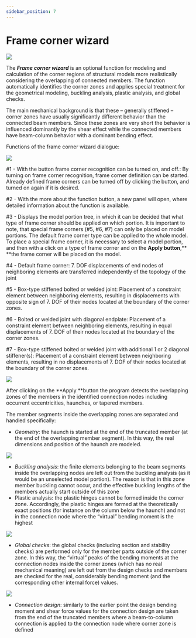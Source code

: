 ```yaml
---
sidebar_position: 7
---
```

# Frame corner wizard

[![](https://consteelsoftware.com/wp-content/uploads/2021/04/6-7-Frame-corner-wizard.png)](./img/wp-content-uploads-2021-04-6-7-Frame-corner-wizard.png)

<!-- /wp:image -->

<!-- wp:paragraph {"align":"justify"} -->

The **_Frame corner wizard_** is an optional function for modeling and calculation of the corner regions of structural models more realistically considering the overlapping of connected members. The function automatically identifies the corner zones and applies special treatment for the geometrical modeling, buckling analysis, plastic analysis, and global checks.

<!-- /wp:paragraph -->

<!-- wp:paragraph {"align":"justify"} -->

The main mechanical background is that these – generally stiffened – corner zones have usually significantly different behavior than the connected beam members. Since these zones are very short the behavior is influenced dominantly by the shear effect while the connected members have beam-column behavior with a dominant bending effect.

<!-- /wp:paragraph -->

<!-- wp:paragraph -->

Functions of the frame corner wizard dialogue:

<!-- /wp:paragraph -->

<!-- wp:image {"id":8831,"sizeSlug":"large","linkDestination":"media"} -->

[![](https://consteelsoftware.com/wp-content/uploads/2021/04/6-7-Frame-corner-wizard-dialogue.png)](./img/wp-content-uploads-2021-04-6-7-Frame-corner-wizard-dialogue.png)

<!-- /wp:image -->

<!-- wp:paragraph {"align":"justify"} -->

\#1 - With the button frame corner recognition can be turned on, and off.: By turning on frame corner recognition, frame corner definition can be started. Already defined frame corners can be turned off by clicking the button, and turned on again if it is desired.

<!-- /wp:paragraph -->

<!-- wp:paragraph {"align":"justify"} -->

\#2 - With the more about the function button, a new panel will open, where detailed information about the function is available.

<!-- /wp:paragraph -->

<!-- wp:paragraph {"align":"justify"} -->

\#3 - Displays the model portion tree, in which it can be decided that what type of frame corner should be applied on which portion. It is important to note, that special frame corners (#5, #6, #7) can only be placed on model portions. The default frame corner type can be applied to the whole model. To place a special frame corner, it is necessary to select a model portion, and then with a click on a type of frame corner and on the **Apply button**,\*\* \*\*the frame corner will be placed on the model.

<!-- /wp:paragraph -->

<!-- wp:paragraph -->

\#4 - Default frame corner: 7. DOF displacements of end nodes of neighboring elements are transferred independently of the topology of the joint

<!-- /wp:paragraph -->

<!-- wp:paragraph {"align":"justify"} -->

\#5 - Box-type stiffened bolted or welded joint: Placement of a constraint element between neighboring elements, resulting in displacements with opposite sign of 7. DOF of their nodes located at the boundary of the corner zones.

<!-- /wp:paragraph -->

<!-- wp:paragraph {"align":"justify"} -->

\#6 - Bolted or welded joint with diagonal endplate: Placement of a constraint element between neighboring elements, resulting in equal displacements of 7. DOF of their nodes located at the boundary of the corner zones.

<!-- /wp:paragraph -->

<!-- wp:paragraph {"align":"justify"} -->

\#7 - Box-type stiffened bolted or welded joint with additional 1 or 2 diagonal stiffener(s): Placement of a constraint element between neighboring elements, resulting in no displacements of 7. DOF of their nodes located at the boundary of the corner zones.

<!-- /wp:paragraph -->

<!-- wp:image {"align":"center","id":8837,"width":990,"height":490,"sizeSlug":"full","linkDestination":"media"} -->

[![](https://consteelsoftware.com/wp-content/uploads/2021/04/6-7-Frame-corner-zones.png)](./img/wp-content-uploads-2021-04-6-7-Frame-corner-zones.png)

<!-- /wp:image -->

<!-- wp:paragraph {"align":"justify"} -->

After clicking on the **Apply **button the program detects the overlapping zones of the members in the identified connection nodes including occurrent eccentricities, haunches, or tapered members.

<!-- /wp:paragraph -->

<!-- wp:paragraph -->

The member segments inside the overlapping zones are separated and handled specifically:

<!-- /wp:paragraph -->

<!-- wp:list -->

- _Geometry_: the haunch is started at the end of the truncated member (at the end of the overlapping member segment). In this way, the real dimensions and position of the haunch are modeled.

<!-- /wp:list -->

<!-- wp:image {"align":"center","id":8844,"width":464,"height":300,"sizeSlug":"full","linkDestination":"media"} -->

[![](https://consteelsoftware.com/wp-content/uploads/2021/04/6-7-Geometry.png)](./img/wp-content-uploads-2021-04-6-7-Geometry.png)

<!-- /wp:image -->

<!-- wp:list -->

- _Buckling analysis_: the finite elements belonging to the beam segments inside the overlapping nodes are left out from the buckling analysis (as it would be an unselected model portion). The reason is that in this zone member buckling cannot occur, and the effective buckling lengths of the members actually start outside of this zone
- Plastic analysis: the plastic hinges cannot be formed inside the corner zone. Accordingly, the plastic hinges are formed at the theoretically exact positions (for instance on the column below the haunch) and not in the connection node where the “virtual” bending moment is the highest

<!-- /wp:list -->

<!-- wp:image {"align":"center","id":8850,"width":515,"height":360,"sizeSlug":"full","linkDestination":"media"} -->

[![](https://consteelsoftware.com/wp-content/uploads/2021/04/6-7-Plasic-analysis.png)](./img/wp-content-uploads-2021-04-6-7-Plasic-analysis.png)

<!-- /wp:image -->

<!-- wp:list -->

- _Global checks_: the global checks (including section and stability checks) are performed only for the member parts outside of the corner zone. In this way, the “virtual” peaks of the bending moments at the connection nodes inside the corner zones (which has no real mechanical meaning) are left out from the design checks and members are checked for the real, considerably bending moment (and the corresponding other internal force) values.

<!-- /wp:list -->

<!-- wp:image {"align":"center","id":8857,"width":383,"height":275,"sizeSlug":"full","linkDestination":"media"} -->

[![](https://consteelsoftware.com/wp-content/uploads/2021/04/6-7-Global-checks.png)](./img/wp-content-uploads-2021-04-6-7-Global-checks.png)

<!-- /wp:image -->

<!-- wp:list -->

- _Connection design_: similarly to the earlier point the design bending moment and shear force values for the connection design are taken from the end of the truncated members where a beam-to-column connection is applied to the connection node where corner zone is defined

<!-- /wp:list -->

<!-- wp:paragraph -->

<!-- /wp:paragraph -->

